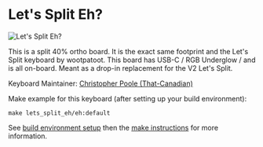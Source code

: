 # Let's Split Eh?

![Let's Split Eh?](https://i.imgur.com/VMQG4qw.jpg?1)

This is a split 40% ortho board. It is the exact same footprint and the Let's Split keyboard by wootpatoot. This board has USB-C / RGB Underglow / and is all on-board. Meant as a drop-in replacement for the V2 Let's Split.

Keyboard Maintainer: [Christopher Poole (That-Canadian)](https://github.com/That-Canadian)  

Make example for this keyboard (after setting up your build environment):

    make lets_split_eh/eh:default

See [build environment setup](https://docs.qmk.fm/build_environment_setup.html) then the [make instructions](https://docs.qmk.fm/make_instructions.html) for more information.